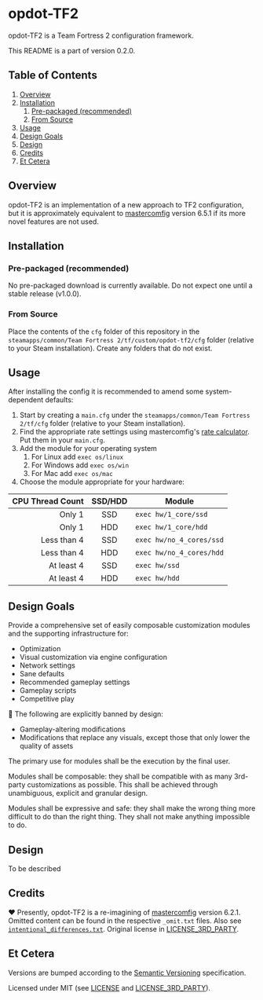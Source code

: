 # opdot-TF2
opdot-TF2 is a Team Fortress 2 configuration framework.

This README is a part of version 0.2.0.

## Table of Contents
1. [Overview](#overview)
1. [Installation](#installation)
    1. [Pre-packaged (recommended)](#pre-packaged-recommended)
    1. [From Source](#from-source)
1. [Usage](#usage)
1. [Design Goals](#design-goals)
1. [Design](#design)
1. [Credits](#credits)
1. [Et Cetera](#et-cetera)

## Overview
opdot-TF2 is an implementation of a new approach to TF2 configuration, but it is approximately equivalent to [mastercomfig](https://github.com/mastercoms/mastercomfig) version 6.5.1 if its more novel features are not used.

## Installation
### Pre-packaged (recommended)
No pre-packaged download is currently available. Do not expect one until a stable release (v1.0.0).

### From Source
Place the contents of the `cfg` folder of this repository in the `steamapps/common/Team Fortress 2/tf/custom/opdot-tf2/cfg` folder (relative to your Steam installation). Create any folders that do not exist.

<!-- Depending on your operating system the full path typically is:

OS | Typical Path
---: | ---
Windows |
Linux | ``
Mac | `/Users/`username`/Library/Application Support/Steam/steamapps/common/Team Fortress 2/tf/custom/opdot-tf2/cfg` -->

## Usage
After installing the config it is recommended to amend some system-dependent defaults:
1. Start by creating a `main.cfg` under the `steamapps/common/Team Fortress 2/tf/cfg` folder (relative to your Steam installation).
1. Find the appropriate rate settings using mastercomfig's [rate calculator](https://mastercoms.github.io/mastercomfig/upload/). Put them in your `main.cfg`.
1. Add the module for your operating system
    1. For Linux add `exec os/linux`
    1. For Windows add `exec os/win`
    1. For Mac add `exec os/mac`
1. Choose the module appropriate for your hardware:

CPU Thread Count | SSD/HDD | Module
---: | :---: | ---
Only 1 | SSD | `exec hw/1_core/ssd`
Only 1 | HDD | `exec hw/1_core/hdd`
Less than 4 | SSD | `exec hw/no_4_cores/ssd`
Less than 4 | HDD | `exec hw/no_4_cores/hdd`
At least 4 | SSD | `exec hw/ssd`
At least 4 | HDD | `exec hw/hdd`

## Design Goals
Provide a comprehensive set of easily composable customization modules and the supporting infrastructure for:
- Optimization
- Visual customization via engine configuration
- Network settings
- Sane defaults
- Recommended gameplay settings
- Gameplay scripts
- Competitive play

🚫 The following are explicitly banned by design:
- Gameplay-altering modifications
- Modifications that replace any visuals, except those that only lower the quality of assets

The primary use for modules shall be the execution by the final user.

Modules shall be composable: they shall be compatible with as many 3rd-party customizations as possible. This shall be achieved through unambiguous, explicit and granular design.

Modules shall be expressive and safe: they shall make the wrong thing more difficult to do than the right thing. They shall not make anything impossible to do.

## Design
To be described

## Credits
❤ Presently, opdot-TF2 is a re-imagining of [mastercomfig](https://github.com/mastercoms/mastercomfig) version 6.2.1. Omitted content can be found in the respective `_omit.txt` files. Also see [`intentional_differences.txt`](intentional_differences.txt). Original license in [LICENSE_3RD_PARTY](LICENSE_3RD_PARTY).

## Et Cetera
Versions are bumped according to the [Semantic Versioning](https://semver.org/) specification.

Licensed under MIT (see [LICENSE](LICENSE) and [LICENSE_3RD_PARTY](LICENSE_3RD_PARTY)).

